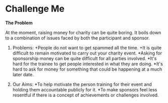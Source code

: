 # Challenge Me

**The Problem**

At the moment, raising money for charity can be quite boring. It boils down to a combination of issues faced by both the participant and sponsor.

1. Problems:
  +People do not want to get spammed all the time.
  +It is quite difficult to remain motivated to carry out your charity event.
	*Asking for sponsorship money can be quite difficult for all parties involved.
	*It's hard for the trainee to get people interested in what they are doing.
	*It's hard to ask for money for something that could be happening at a much later date. 

2. Our Aims:
	*To help motivate the person training for their event and holding them accountable publicly for it.
	*To make sponsors feel less resentful if there is a concept of achievements or challenges involved.

